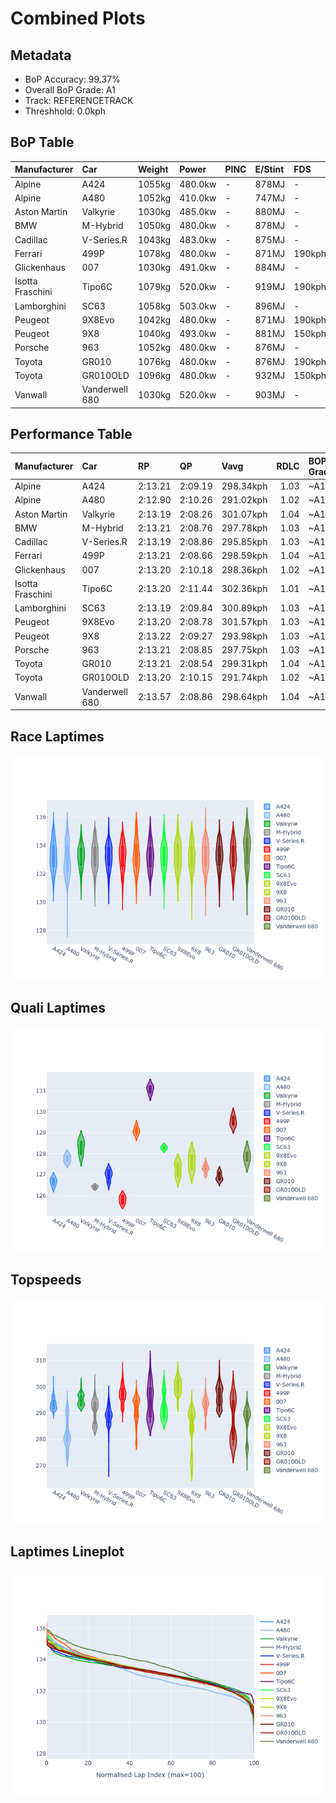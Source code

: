 # Combined Plots

## Metadata

- BoP Accuracy: 99.37%
- Overall BoP Grade: A1
- Track: REFERENCETRACK
- Threshhold: 0.0kph

## BoP Table
| Manufacturer     | Car            | Weight   | Power   | PINC   | E/Stint   | FDS    |
|:-----------------|:---------------|:---------|:--------|:-------|:----------|:-------|
| Alpine           | A424           | 1055kg   | 480.0kw | -      | 878MJ     | -      |
| Alpine           | A480           | 1052kg   | 410.0kw | -      | 747MJ     | -      |
| Aston Martin     | Valkyrie       | 1030kg   | 485.0kw | -      | 880MJ     | -      |
| BMW              | M-Hybrid       | 1050kg   | 480.0kw | -      | 878MJ     | -      |
| Cadillac         | V-Series.R     | 1043kg   | 483.0kw | -      | 875MJ     | -      |
| Ferrari          | 499P           | 1078kg   | 480.0kw | -      | 871MJ     | 190kph |
| Glickenhaus      | 007            | 1030kg   | 491.0kw | -      | 884MJ     | -      |
| Isotta Fraschini | Tipo6C         | 1079kg   | 520.0kw | -      | 919MJ     | 190kph |
| Lamborghini      | SC63           | 1058kg   | 503.0kw | -      | 896MJ     | -      |
| Peugeot          | 9X8Evo         | 1042kg   | 480.0kw | -      | 871MJ     | 190kph |
| Peugeot          | 9X8            | 1040kg   | 493.0kw | -      | 881MJ     | 150kph |
| Porsche          | 963            | 1052kg   | 480.0kw | -      | 876MJ     | -      |
| Toyota           | GR010          | 1076kg   | 480.0kw | -      | 876MJ     | 190kph |
| Toyota           | GR010OLD       | 1096kg   | 480.0kw | -      | 932MJ     | 150kph |
| Vanwall          | Vanderwell 680 | 1030kg   | 520.0kw | -      | 903MJ     | -      |

## Performance Table
| Manufacturer     | Car            | RP      | QP      | Vavg      |   RDLC | BOP-Grade   | Match   |
|:-----------------|:---------------|:--------|:--------|:----------|-------:|:------------|:--------|
| Alpine           | A424           | 2:13.21 | 2:09.19 | 298.34kph |   1.03 | ~A1         | 99.54%  |
| Alpine           | A480           | 2:12.90 | 2:10.26 | 291.02kph |   1.02 | ~A1         | 98.99%  |
| Aston Martin     | Valkyrie       | 2:13.19 | 2:08.26 | 301.07kph |   1.04 | ~A1         | 100.00% |
| BMW              | M-Hybrid       | 2:13.21 | 2:08.76 | 297.78kph |   1.03 | ~A1         | 100.00% |
| Cadillac         | V-Series.R     | 2:13.19 | 2:08.86 | 295.85kph |   1.03 | ~A1         | 99.96%  |
| Ferrari          | 499P           | 2:13.21 | 2:08.66 | 298.59kph |   1.04 | ~A1         | 99.98%  |
| Glickenhaus      | 007            | 2:13.20 | 2:10.18 | 298.36kph |   1.02 | ~A1         | 97.68%  |
| Isotta Fraschini | Tipo6C         | 2:13.20 | 2:11.44 | 302.36kph |   1.01 | ~A1         | 100.00% |
| Lamborghini      | SC63           | 2:13.19 | 2:09.84 | 300.89kph |   1.03 | ~A1         | 99.64%  |
| Peugeot          | 9X8Evo         | 2:13.20 | 2:08.78 | 301.57kph |   1.03 | ~A1         | 99.00%  |
| Peugeot          | 9X8            | 2:13.22 | 2:09.27 | 293.98kph |   1.03 | ~A1         | 99.96%  |
| Porsche          | 963            | 2:13.21 | 2:08.85 | 297.75kph |   1.03 | ~A1         | 99.89%  |
| Toyota           | GR010          | 2:13.21 | 2:08.54 | 299.31kph |   1.04 | ~A1         | 99.97%  |
| Toyota           | GR010OLD       | 2:13.20 | 2:10.15 | 291.74kph |   1.02 | ~A1         | 100.00% |
| Vanwall          | Vanderwell 680 | 2:13.57 | 2:08.86 | 298.64kph |   1.04 | ~A1         | 95.98%  |

## Race Laptimes
![Race Laptimes](images/race_violin.png)

## Quali Laptimes
![Quali Laptimes](images/quali_violin.png)

## Topspeeds
![Topspeeds](images/topspeed_violin.png)

## Laptimes Lineplot
![Laptimes Lineplot](images/laptime_line.png)


